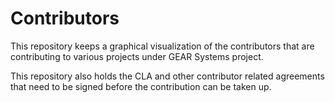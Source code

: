 Contributors
============

This repository keeps a graphical visualization of the contributors that are contributing to various projects under GEAR Systems project.

This repository also holds the CLA and other contributor related agreements that need to be signed before the contribution can be taken up.
